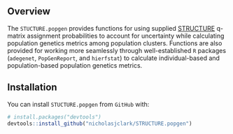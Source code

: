 
<!-- README.md is generated from README.Rmd. Please edit that file -->
Overview
--------

The `STUCTURE.popgen` provides functions for using supplied [STRUCTURE](https://web.stanford.edu/group/pritchardlab/structure.html) q-matrix assignment probabilities to account for uncertainty while calculating population genetics metrics among population clusters. Functions are also provided for working more seamlessly through well-established `R` packages (`adegenet`, `PopGenReport`, and `hierfstat`) to calculate individual-based and population-based population genetics metrics.

Installation
------------

You can install `STUCTURE.popgen` from `GitHub` with:

``` r
# install.packages("devtools")
devtools::install_github("nicholasjclark/STRUCTURE.popgen")
```
